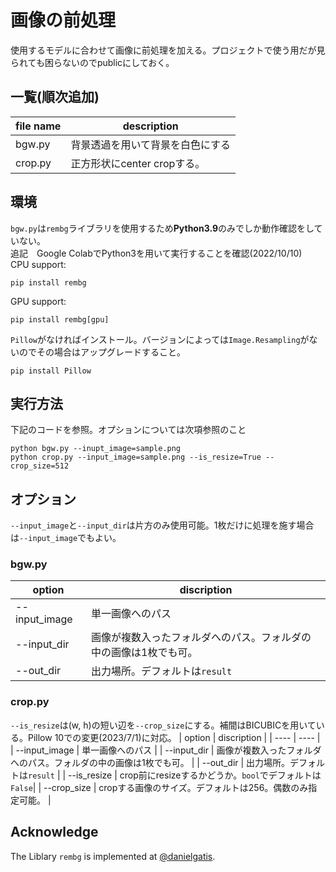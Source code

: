 # 画像の前処理

使用するモデルに合わせて画像に前処理を加える。プロジェクトで使う用だが見られても困らないのでpublicにしておく。

## 一覧(順次追加)
|  file name  |  description  |
| ---- | ---- |
| bgw.py | 背景透過を用いて背景を白色にする |
| crop.py | 正方形状にcenter cropする。|


## 環境
`bgw.py`は`rembg`ライブラリを使用するため**Python3.9**のみでしか動作確認をしていない。
<br>
追記　Google ColabでPython3を用いて実行することを確認(2022/10/10)
<br>
CPU support:
```
pip install rembg
```

GPU support:
```
pip install rembg[gpu]
```

`Pillow`がなければインストール。バージョンによっては`Image.Resampling`がないのでその場合はアップグレードすること。
```
pip install Pillow
```

## 実行方法
下記のコードを参照。オプションについては次項参照のこと
```
python bgw.py --inupt_image=sample.png
python crop.py --input_image=sample.png --is_resize=True --crop_size=512
```

## オプション
`--input_image`と`--input_dir`は片方のみ使用可能。1枚だけに処理を施す場合は`--input_image`でもよい。

### bgw.py

|  option  |  discription  |
| ---- | ---- |
|  --input_image  |  単一画像へのパス  |
|  --input_dir  |  画像が複数入ったフォルダへのパス。フォルダの中の画像は1枚でも可。  |
|  --out_dir    |  出力場所。デフォルトは`result`  |

### crop.py
`--is_resize`は(w, h)の短い辺を`--crop_size`にする。補間はBICUBICを用いている。Pillow 10での変更(2023/7/1)に対応。
|  option  |  discription  |
| ---- | ---- |
|  --input_image  |  単一画像へのパス  |
|  --input_dir  |  画像が複数入ったフォルダへのパス。フォルダの中の画像は1枚でも可。  |
|  --out_dir    |  出力場所。デフォルトは`result`  |
|  --is_resize  |  crop前にresizeするかどうか。`bool`でデフォルトは`False`|
|  --crop_size  |  cropする画像のサイズ。デフォルトは256。偶数のみ指定可能。 |

## Acknowledge 
The Liblary `rembg` is implemented at [@danielgatis](https://github.com/danielgatis/rembg). 
